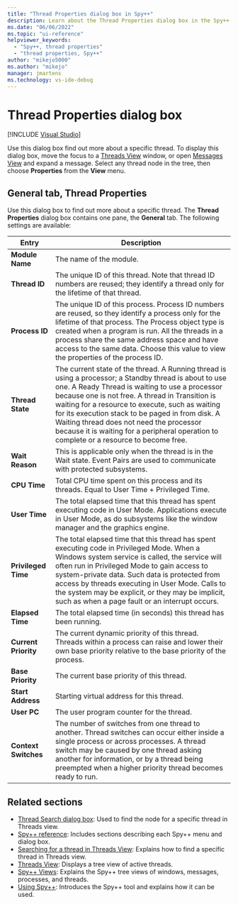 ```yaml
---
title: "Thread Properties dialog box in Spy++"
description: Learn about the Thread Properties dialog box in the Spy++ debugging tool. Use this dialog box to find out more about a specific thread.
ms.date: "06/06/2022"
ms.topic: "ui-reference"
helpviewer_keywords:
  - "Spy++, thread properties"
  - "thread properties, Spy++"
author: "mikejo5000"
ms.author: "mikejo"
manager: jmartens
ms.technology: vs-ide-debug
---
```

# Thread Properties dialog box

[!INCLUDE [Visual Studio](~/includes/applies-to-version/vs-windows-only.md)]

Use this dialog box find out more about a specific thread. To display this dialog box, move the focus to a [Threads View](threads-view.md) window, or open [Messages View](messages-view.md) and expand a message. Select any thread node in the tree, then choose **Properties** from the **View** menu.

## General tab, Thread Properties

Use this dialog box to find out more about a specific thread. The **Thread Properties** dialog box contains one pane, the **General** tab. The following settings are available:

|Entry|Description|
|-----------|-----------------|
|**Module Name**|The name of the module.|
|**Thread ID**|The unique ID of this thread. Note that thread ID numbers are reused; they identify a thread only for the lifetime of that thread.|
|**Process ID**|The unique ID of this process. Process ID numbers are reused, so they identify a process only for the lifetime of that process. The Process object type is created when a program is run. All the threads in a process share the same address space and have access to the same data. Choose this value to view the properties of the process ID.|
|**Thread State**|The current state of the thread. A Running thread is using a processor; a Standby thread is about to use one. A Ready Thread is waiting to use a processor because one is not free. A thread in Transition is waiting for a resource to execute, such as waiting for its execution stack to be paged in from disk. A Waiting thread does not need the processor because it is waiting for a peripheral operation to complete or a resource to become free.|
|**Wait Reason**|This is applicable only when the thread is in the Wait state. Event Pairs are used to communicate with protected subsystems.|
|**CPU Time**|Total CPU time spent on this process and its threads. Equal to User Time + Privileged Time.|
|**User Time**|The total elapsed time that this thread has spent executing code in User Mode. Applications execute in User Mode, as do subsystems like the window manager and the graphics engine.|
|**Privileged Time**|The total elapsed time that this thread has spent executing code in Privileged Mode. When a Windows system service is called, the service will often run in Privileged Mode to gain access to system-private data. Such data is protected from access by threads executing in User Mode. Calls to the system may be explicit, or they may be implicit, such as when a page fault or an interrupt occurs.|
|**Elapsed Time**|The total elapsed time (in seconds) this thread has been running.|
|**Current Priority**|The current dynamic priority of this thread. Threads within a process can raise and lower their own base priority relative to the base priority of the process.|
|**Base Priority**|The current base priority of this thread.|
|**Start Address**|Starting virtual address for this thread.|
|**User PC**|The user program counter for the thread.|
|**Context Switches**|The number of switches from one thread to another. Thread switches can occur either inside a single process or across processes. A thread switch may be caused by one thread asking another for information, or by a thread being preempted when a higher priority thread becomes ready to run.|

## Related sections

- [Thread Search dialog box](thread-search-dialog-box.md): Used to find the node for a specific thread in Threads view.
- [Spy++ reference](spy-increment-reference.md): Includes sections describing each Spy++ menu and dialog box.
- [Searching for a thread in Threads View](how-to-search-for-a-thread-in-threads-view.md): Explains how to find a specific thread in Threads view.
- [Threads View](threads-view.md): Displays a tree view of active threads.
- [Spy++ Views](spy-increment-views.md): Explains the Spy++ tree views of windows, messages, processes, and threads.
- [Using Spy++](using-spy-increment.md): Introduces the Spy++ tool and explains how it can be used.